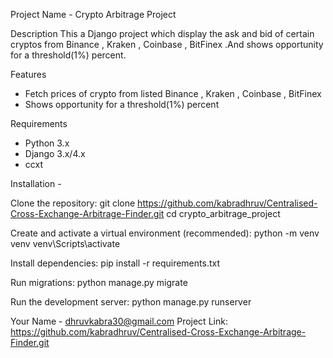 Project Name - Crypto Arbitrage Project

Description
This a Django project which display the ask and bid of certain cryptos from Binance , Kraken , Coinbase , BitFinex .And shows opportunity for a threshold(1%) percent.

Features
- Fetch prices of crypto from listed Binance , Kraken , Coinbase , BitFinex
- Shows opportunity for a threshold(1%) percent

Requirements
- Python 3.x
- Django 3.x/4.x
- ccxt 


Installation -

Clone the repository:
git clone https://github.com/kabradhruv/Centralised-Cross-Exchange-Arbitrage-Finder.git
cd crypto_arbitrage_project

Create and activate a virtual environment (recommended):
python -m venv venv
venv\Scripts\activate

Install dependencies:
pip install -r requirements.txt

Run migrations:
python manage.py migrate

Run the development server:
python manage.py runserver

Your Name - dhruvkabra30@gmail.com
Project Link: https://github.com/kabradhruv/Centralised-Cross-Exchange-Arbitrage-Finder.git
